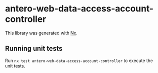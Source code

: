 # antero-web-data-access-account-controller

This library was generated with [Nx](https://nx.dev).

## Running unit tests

Run `nx test antero-web-data-access-account-controller` to execute the unit tests.
